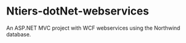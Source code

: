 Ntiers-dotNet-webservices
=========================

An ASP.NET MVC project with WCF webservices using the Northwind database.
